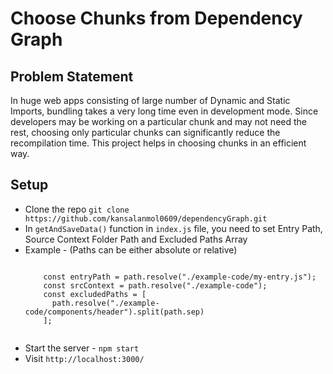 # Choose Chunks from Dependency Graph

## Problem Statement
In huge web apps consisting of large number of Dynamic and Static Imports, bundling takes a very long time even in development mode. Since developers may be working on a particular chunk and may not need the rest, choosing only particular chunks can significantly reduce the recompilation time. This project helps in choosing chunks in an efficient way.

## Setup
<ul>
  <li> Clone the repo <code>git clone https://github.com/kansalanmol0609/dependencyGraph.git</code></li>
  <li> In <code>getAndSaveData()</code> function in <code>index.js</code> file, you need to set Entry Path, Source Context Folder Path and Excluded Paths Array </li>
  <li> Example -  (Paths can be either absolute or relative) </li>
  <pre><code>
    const entryPath = path.resolve("./example-code/my-entry.js");
    const srcContext = path.resolve("./example-code");
    const excludedPaths = [
      path.resolve("./example-code/components/header").split(path.sep)
    ];
  </code></pre>
  <li> Start the server - <code>npm start</code> </li>
  <li> Visit <code>http://localhost:3000/</code></li>
</ul>
